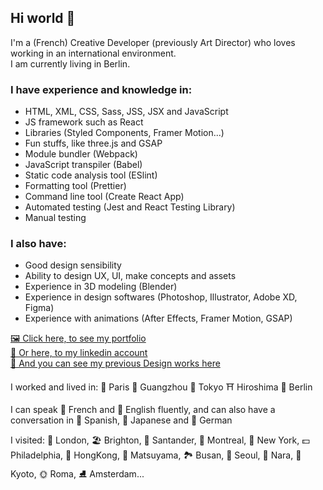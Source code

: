 ## Hi world 👋

I'm a (French) Creative Developer (previously Art Director) who loves working in an international environment.  
I am currently living in Berlin.

### I have experience and knowledge in: 
 - HTML, XML, CSS, Sass, JSS, JSX and JavaScript
 - JS framework such as React
 - Libraries (Styled Components, Framer Motion...)
 - Fun stuffs, like three.js and GSAP
 - Module bundler (Webpack)
 - JavaScript transpiler (Babel)
 - Static code analysis tool (ESlint)
 - Formatting tool (Prettier)
 - Command line tool (Create React App)
 - Automated testing (Jest and React Testing Library)
 - Manual testing

### I also have:  
- Good design sensibility
- Ability to design UX, UI, make concepts and assets
- Experience in 3D modeling (Blender) 
- Experience in design softwares (Photoshop, Illustrator, Adobe XD, Figma)
- Experience with animations (After Effects, Framer Motion, GSAP)

[🖼️ Click here, to see my portfolio](https://ludivine-constanti.surge.sh/)  
[📜 Or here, to my linkedin account](https://www.linkedin.com/in/ludivine-constanti/)  
[🎨 And you can see my previous Design works here](https://www.behance.net/Lu-di)  

I worked and lived in: 🥖 Paris 🐼 Guangzhou 🗼 Tokyo ⛩️ Hiroshima 🍻 Berlin  

I can speak 🥐 French and 🥓 English fluently, and can also have a conversation in 🍳 Spanish, 🍙 Japanese and 🥨 German  

I visited: 👸 London, 🏖️ Brighton, 🌊 Santander, 🌳 Montreal, 🗽 New York, 💵 Philadelphia, 🐉 HongKong, 🏰 Matsuyama, 🏞️ Busan, 🥮 Seoul, 🦌 Nara, 🏯 Kyoto, 🌞 Roma, ⛸️ Amsterdam...

<!--
**ludivineConstanti/ludivineConstanti** is a ✨ _special_ ✨ repository because its `README.md` (this file) appears on your GitHub profile.

Here are some ideas to get you started:

- 🔭 I’m currently working on ...
- 🌱 I’m currently learning ...
- 👯 I’m looking to collaborate on ...
- 🤔 I’m looking for help with ...
- 💬 Ask me about ...
- 📫 How to reach me: ...
- 😄 Pronouns: ...
- ⚡ Fun fact: ...
-->
